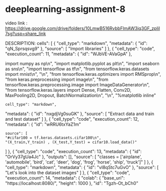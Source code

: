 # deeplearning-assignment-8

video link : https://drive.google.com/drive/folders/10LmwB516RvbbFlmAW3iq3GF_zpIil7sg?usp=share_link

DESCRIPTION:
cells": [
  {
   "cell_type": "markdown",
   "metadata": {
    "id": "qN_Sprsqsvg9"
   },
   "source": [
    "Import libraries"
   ]
  },
  {
   "cell_type": "code",
   "execution_count": 11,
   "metadata": {
    "id": "WJbVE-AVaGpA"
   },
   
   import numpy as np\n",
    "import matplotlib.pyplot as plt\n",
    "import seaborn as sns\n",
    "import tensorflow as tf\n",
    "from tensorflow.keras.datasets import mnist\n",
    "\n",
    "from tensorflow.keras.optimizers import RMSprop\n",
    "from keras.preprocessing import image\n",
    "from tensorflow.keras.preprocessing.image import ImageDataGenerator\n",
    "from tensorflow.keras.layers import Dense, Flatten, Conv2D, MaxPooling2D, Dropout, BatchNormalization\n",
    "\n",
    "%matplotlib inline"
    
    cell_type": "markdown",
   "metadata": {
    "id": "nxgdjVg0suGK"
   },
   "source": [
    "Extract data and train and test dataset"
   ]
  },
  {
   "cell_type": "code",
   "execution_count": 12,
   "metadata": {
    "id": "wRRU6txYaZ1m"
    
    source": [
    "#cifar100 = tf.keras.datasets.cifar100\n",
    "(X_train,Y_train) , (X_test,Y_test) = cifar10.load_data()"
   ]
  },
  {
   "cell_type": "code",
   "execution_count": 13,
   "metadata": {
    "id": "OrVy37gUa4Jc"
   },
   "outputs": [],
   "source": [
    "classes = ['airplane', 'automobile', 'bird', 'cat', 'deer', 'dog', 'frog', 'horse', 'ship', 'truck']"
   ]
  },
  {
   "cell_type": "markdown",
   "metadata": {
    "id": "vI8qStc7uGvO"
   },
   "source": [
    "Let's look into the dataset images"
   ]
  },
  {
   "cell_type": "code",
   "execution_count": 14,
   "metadata": {
    "colab": {
     "base_uri": "https://localhost:8080/",
     "height": 1000
    },
    "id": "Tgzh-Ot_bCh0"
